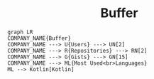<h1 align="center">Buffer</h1>

```mermaid
graph LR
COMPANY_NAME{Buffer}
COMPANY_NAME ---> U{Users} ---> UN[2]
COMPANY_NAME ---> R{Repositories} ---> RN[2]
COMPANY_NAME ---> G{Gists} ---> GN[15]
COMPANY_NAME ---> ML{Most Used<br>Languages}
ML --> Kotlin[Kotlin]
```
